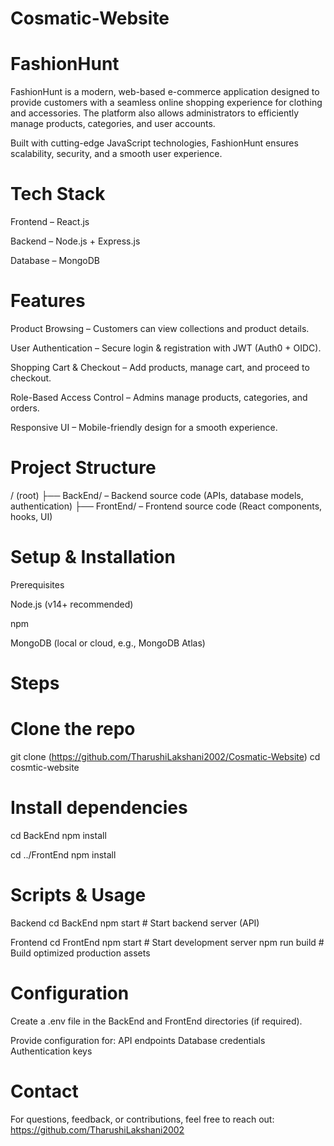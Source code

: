 # Cosmatic-Website
# FashionHunt

FashionHunt is a modern, web-based e-commerce application designed to provide customers with a seamless online shopping experience for clothing and accessories. The platform also allows administrators to efficiently manage products, categories, and user accounts.

Built with cutting-edge JavaScript technologies, FashionHunt ensures scalability, security, and a smooth user experience.

# Tech Stack

Frontend – React.js

Backend – Node.js + Express.js

Database – MongoDB

 # Features

 Product Browsing – Customers can view collections and product details.

 User Authentication – Secure login & registration with JWT (Auth0 + OIDC).

 Shopping Cart & Checkout – Add products, manage cart, and proceed to checkout.

 Role-Based Access Control – Admins manage products, categories, and orders.

 Responsive UI – Mobile-friendly design for a smooth experience.

# Project Structure
/ (root)
├── BackEnd/        – Backend source code (APIs, database models, authentication)
├── FrontEnd/       – Frontend source code (React components, hooks, UI)


 # Setup & Installation
 Prerequisites

Node.js (v14+ recommended)

npm

MongoDB (local or cloud, e.g., MongoDB Atlas)

# Steps
# Clone the repo
git clone (https://github.com/TharushiLakshani2002/Cosmatic-Website)
cd cosmtic-website

# Install dependencies
cd BackEnd
npm install

cd ../FrontEnd
npm install

# Scripts & Usage
Backend
cd BackEnd
npm start        # Start backend server (API)

Frontend
cd FrontEnd
npm start        # Start development server
npm run build    # Build optimized production assets

# Configuration

Create a .env file in the BackEnd and FrontEnd directories (if required).

Provide configuration for:
API endpoints
Database credentials
Authentication keys


 # Contact

For questions, feedback, or contributions, feel free to reach out:
https://github.com/TharushiLakshani2002
